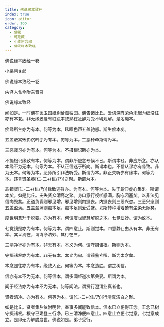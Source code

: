 ```yaml
---
title: 佛说缘本致经
index: true
icon: editor
order: 185
category:
  - 佛藏
  - 乾隆藏
  - 小乘阿含部
  - 佛说缘本致经
---
```


佛说缘本致经一卷  

小乘阿含部  

佛说缘本致经一卷  

失译人名今附东晋录  

佛说缘本致经  

闻如是。一时佛在舍卫国祇树给孤独园。佛告诸比丘。爱讱深有荣色未起为缠没住亦有本栽。非无缘致爱有耽荒本致熟在狂醉为受不明观解。是名痴本。  

痴缘所生亦为有本。何等为本。眩曜色声五盖驰惑。斯生痴本矣。  

五盖蔽冥致影沉吟亦为有本。何等为本。三恶种牵斯谓为本。  

三恶栽习亦为有本。何等为本。不摄根识斯亦为本。  

不摄根识缘致有本。何等为本。谓非所应念专候不已。斯谓本也。非应所念。亦从本缘不为无本。何等为本。不从正信迷于所向。斯谓本也。不信从谬亦有缘致。非为无本。何等为本。恶师所引非法听受。斯谓为本。非正失听亦有缘本。何等为本。违背贤圣英[仁-二+(隹/乃)]之聚。斯谓为本。  

乖错贤[仁-二+(隹/乃)]缘致违背亦。为有本。何等为本。失于戴仰虚心集乐。斯谓本矣。如是比丘。夫失贤众清高之聚。身口意行视听惑满。胸心闭塞矣。以非法见信向毁矣。正道负背则邪见增。邪见增则内摄丧。内摄丧则三恶兴恣。三恶兴恣则五盖盈满。五盖盈满则痴本足。痴本足则爱受盛。以斯转种增着猗有尘染无际矣。  

度世明慧升于脱要。亦为有本。何谓度世智慧解脱之本。七觉法妙。谓为致本。  

七觉镜照亦为有本。何等为本。谓四意止。斯则觉本。四意静止由从有本。非无有本。其义焉在。谓清净洁妙。其行在三。  

三清净行亦为有本。非无有本。本义为何。谓守摄诸根。斯则为本。  

守摄诸根亦为有本。非无有本。本义为何。谓镜鉴玄照。斯为本念矣。  

本念照往亦为有本。缘致入正。何等为本。本念造胜。谓之树信。  

信亦有本不为无本。何等信本。谓多闻经道次第典要。斯谓为本。  

闻于经法亦为有本不为无本。何等闻法。谓贤行澄清业真者也。  

贤者清净。亦为有本。何等为本。谓[仁-二+(隹/乃)]行清真洁白之聚。  

如是比丘。贤者集胜依附明哲。奉事多闻能致信本。信本已立便得正念。正念已树守摄诸根。根守已建登三行净。已三清净便四意止。四意止立便七觉意。七觉意成立。是即无为解脱度世。佛说如是。弟子受行。  
